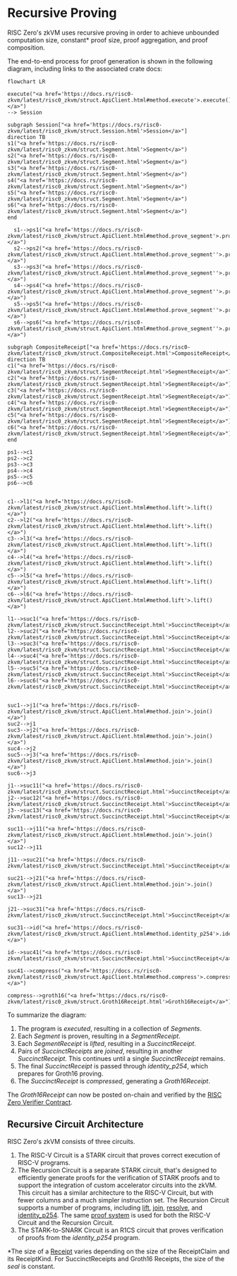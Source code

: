 # Recursive Proving

RISC Zero's zkVM uses recursive proving in order to achieve unbounded computation size, constant* proof size, proof aggregation, and proof composition.

The end-to-end process for proof generation is shown in the following diagram, including links to the associated crate docs:

```mermaid
flowchart LR

execute("<a href='https://docs.rs/risc0-zkvm/latest/risc0_zkvm/struct.ApiClient.html#method.execute'>.execute()</a>")
--> Session

subgraph Session["<a href='https://docs.rs/risc0-zkvm/latest/risc0_zkvm/struct.Session.html'>Session</a>"]
direction TB
s1("<a href='https://docs.rs/risc0-zkvm/latest/risc0_zkvm/struct.Segment.html'>Segment</a>")
s2("<a href='https://docs.rs/risc0-zkvm/latest/risc0_zkvm/struct.Segment.html'>Segment</a>")
s3("<a href='https://docs.rs/risc0-zkvm/latest/risc0_zkvm/struct.Segment.html'>Segment</a>")
s4("<a href='https://docs.rs/risc0-zkvm/latest/risc0_zkvm/struct.Segment.html'>Segment</a>")
s5("<a href='https://docs.rs/risc0-zkvm/latest/risc0_zkvm/struct.Segment.html'>Segment</a>")
s6("<a href='https://docs.rs/risc0-zkvm/latest/risc0_zkvm/struct.Segment.html'>Segment</a>")
end

  s1-->ps1("<a href='https://docs.rs/risc0-zkvm/latest/risc0_zkvm/struct.ApiClient.html#method.prove_segment'>.prove_segment()</a>")
  s2-->ps2("<a href='https://docs.rs/risc0-zkvm/latest/risc0_zkvm/struct.ApiClient.html#method.prove_segment''>.prove_segment()</a>")
  s3-->ps3("<a href='https://docs.rs/risc0-zkvm/latest/risc0_zkvm/struct.ApiClient.html#method.prove_segment''>.prove_segment()</a>")
  s4-->ps4("<a href='https://docs.rs/risc0-zkvm/latest/risc0_zkvm/struct.ApiClient.html#method.prove_segment''>.prove_segment()</a>")
  s5-->ps5("<a href='https://docs.rs/risc0-zkvm/latest/risc0_zkvm/struct.ApiClient.html#method.prove_segment''>.prove_segment()</a>")
  s6-->ps6("<a href='https://docs.rs/risc0-zkvm/latest/risc0_zkvm/struct.ApiClient.html#method.prove_segment''>.prove_segment()</a>")

subgraph CompositeReceipt["<a href='https://docs.rs/risc0-zkvm/latest/risc0_zkvm/struct.CompositeReceipt.html'>CompositeReceipt</a>"]
direction TB
c1("<a href='https://docs.rs/risc0-zkvm/latest/risc0_zkvm/struct.SegmentReceipt.html'>SegmentReceipt</a>")
c2("<a href='https://docs.rs/risc0-zkvm/latest/risc0_zkvm/struct.SegmentReceipt.html'>SegmentReceipt</a>")
c3("<a href='https://docs.rs/risc0-zkvm/latest/risc0_zkvm/struct.SegmentReceipt.html'>SegmentReceipt</a>")
c4("<a href='https://docs.rs/risc0-zkvm/latest/risc0_zkvm/struct.SegmentReceipt.html'>SegmentReceipt</a>")
c5("<a href='https://docs.rs/risc0-zkvm/latest/risc0_zkvm/struct.SegmentReceipt.html'>SegmentReceipt</a>")
c6("<a href='https://docs.rs/risc0-zkvm/latest/risc0_zkvm/struct.SegmentReceipt.html'>SegmentReceipt</a>")
end

ps1-->c1
ps2-->c2
ps3-->c3
ps4-->c4
ps5-->c5
ps6-->c6


c1-->l1("<a href='https://docs.rs/risc0-zkvm/latest/risc0_zkvm/struct.ApiClient.html#method.lift'>.lift()</a>")
c2-->l2("<a href='https://docs.rs/risc0-zkvm/latest/risc0_zkvm/struct.ApiClient.html#method.lift'>.lift()</a>")
c3-->l3("<a href='https://docs.rs/risc0-zkvm/latest/risc0_zkvm/struct.ApiClient.html#method.lift'>.lift()</a>")
c4-->l4("<a href='https://docs.rs/risc0-zkvm/latest/risc0_zkvm/struct.ApiClient.html#method.lift'>.lift()</a>")
c5-->l5("<a href='https://docs.rs/risc0-zkvm/latest/risc0_zkvm/struct.ApiClient.html#method.lift'>.lift()</a>")
c6-->l6("<a href='https://docs.rs/risc0-zkvm/latest/risc0_zkvm/struct.ApiClient.html#method.lift'>.lift()</a>")

l1-->suc1("<a href='https://docs.rs/risc0-zkvm/latest/risc0_zkvm/struct.SuccinctReceipt.html'>SuccinctReceipt</a>")
l2-->suc2("<a href='https://docs.rs/risc0-zkvm/latest/risc0_zkvm/struct.SuccinctReceipt.html'>SuccinctReceipt</a>")
l3-->suc3("<a href='https://docs.rs/risc0-zkvm/latest/risc0_zkvm/struct.SuccinctReceipt.html'>SuccinctReceipt</a>")
l4-->suc4("<a href='https://docs.rs/risc0-zkvm/latest/risc0_zkvm/struct.SuccinctReceipt.html'>SuccinctReceipt</a>")
l5-->suc5("<a href='https://docs.rs/risc0-zkvm/latest/risc0_zkvm/struct.SuccinctReceipt.html'>SuccinctReceipt</a>")
l6-->suc6("<a href='https://docs.rs/risc0-zkvm/latest/risc0_zkvm/struct.SuccinctReceipt.html'>SuccinctReceipt</a>")


suc1-->j1("<a href='https://docs.rs/risc0-zkvm/latest/risc0_zkvm/struct.ApiClient.html#method.join'>.join()</a>")
suc2-->j1
suc3-->j2("<a href='https://docs.rs/risc0-zkvm/latest/risc0_zkvm/struct.ApiClient.html#method.join'>.join()</a>")
suc4-->j2
suc5-->j3("<a href='https://docs.rs/risc0-zkvm/latest/risc0_zkvm/struct.ApiClient.html#method.join'>.join()</a>")
suc6-->j3

j1-->suc11("<a href='https://docs.rs/risc0-zkvm/latest/risc0_zkvm/struct.SuccinctReceipt.html'>SuccinctReceipt</a>")
j2-->suc12("<a href='https://docs.rs/risc0-zkvm/latest/risc0_zkvm/struct.SuccinctReceipt.html'>SuccinctReceipt</a>")
j3-->suc13("<a href='https://docs.rs/risc0-zkvm/latest/risc0_zkvm/struct.SuccinctReceipt.html'>SuccinctReceipt</a>")

suc11-->j11("<a href='https://docs.rs/risc0-zkvm/latest/risc0_zkvm/struct.ApiClient.html#method.join'>.join()</a>")
suc12-->j11

j11-->suc21("<a href='https://docs.rs/risc0-zkvm/latest/risc0_zkvm/struct.SuccinctReceipt.html'>SuccinctReceipt</a>")

suc21-->j21("<a href='https://docs.rs/risc0-zkvm/latest/risc0_zkvm/struct.ApiClient.html#method.join'>.join()</a>")
suc13-->j21

j21-->suc31("<a href='https://docs.rs/risc0-zkvm/latest/risc0_zkvm/struct.SuccinctReceipt.html'>SuccinctReceipt</a>")

suc31-->id("<a href='https://docs.rs/risc0-zkvm/latest/risc0_zkvm/struct.ApiClient.html#method.identity_p254'>.identity_p254()</a>")

id-->suc41("<a href='https://docs.rs/risc0-zkvm/latest/risc0_zkvm/struct.SuccinctReceipt.html'>SuccinctReceipt</a>")

suc41-->compress("<a href='https://docs.rs/risc0-zkvm/latest/risc0_zkvm/struct.ApiClient.html#method.compress'>.compress()</a>")

compress-->groth16("<a href='https://docs.rs/risc0-zkvm/latest/risc0_zkvm/struct.Groth16Receipt.html'>Groth16Receipt</a>")
```

To summarize the diagram:
1. The program is *executed*, resulting in a collection of *Segments*.
1. Each *Segment* is proven, resulting in a *SegmentReceipt*.
1. Each *SegmentReceipt* is *lifted*, resulting in a *SuccinctReceipt*.
1. Pairs of *SuccinctReceipts* are *joined*, resulting in another *SuccinctReceipt*. This continues until a single *SuccinctReceipt* remains.
1. The final *SuccinctReceipt* is passed through *identity_p254*, which prepares for Groth16 proving.
1. The *SuccinctReceipt* is *compressed*, generating a *Groth16Receipt*.

The *Groth16Receipt* can now be posted on-chain and verified by the [RISC Zero Verifier Contract].

## Recursive Circuit Architecture

RISC Zero's zkVM consists of three circuits.

1. The RISC-V Circuit is a STARK circuit that proves correct execution of RISC-V programs.
1. The Recursion Circuit is a separate STARK circuit, that's designed to efficiently generate proofs for the verification of STARK proofs and to support the integration of custom accelerator circuits into the zkVM.
This circuit has a similar architecture to the RISC-V Circuit, but with fewer columns and a much simpler instruction set.
The Recursion Circuit supports a number of programs, including [lift], [join], [resolve], and [identity_p254].
The same [proof system] is used for both the RISC-V Circuit and the Recursion Circuit.
1. The STARK-to-SNARK Circuit is an R1CS circuit that proves verification of proofs from the *identity_p254* program.

*The size of a [Receipt] varies depending on the size of the ReceiptClaim and its ReceiptKind. For SuccinctReceipts and Groth16 Receipts, the size of the *seal* is constant.

[RISC Zero Verifier Contract]: blockchain-integration/contracts/verifier.md
[lift]: https://docs.rs/risc0-zkvm/latest/risc0_zkvm/struct.ApiClient.html#method.lift
[join]: https://docs.rs/risc0-zkvm/latest/risc0_zkvm/struct.ApiClient.html#method.join
[resolve]: https://docs.rs/risc0-zkvm/latest/risc0_zkvm/struct.ApiClient.html#method.resolve
[identity_p254]: https://docs.rs/risc0-zkvm/latest/risc0_zkvm/struct.ApiClient.html#method.identity_p254
[proof system]: ../docs/proof-system/proof-system-sequence-diagram.md
[Receipt]: https://docs.rs/risc0-zkvm/latest/risc0_zkvm/struct.Receipt.html
